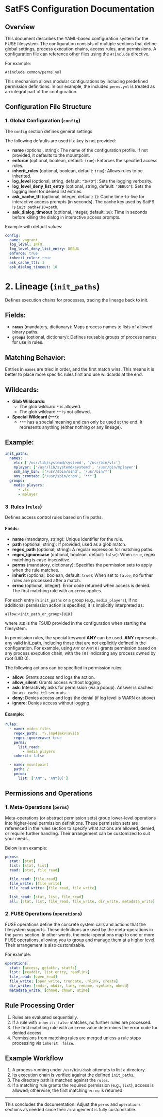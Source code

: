 # SatFS Configuration Documentation

## Overview
This document describes the YAML-based configuration system for the FUSE filesystem. The configuration consists of multiple sections that define global settings, process execution chains, access rules, and permissions.
A configuration file can reference other files using the `#!include` directive.

For example:

```
#!include common/perms.yml
```

This mechanism allows modular configurations by including predefined permission definitions. In our example, the included `perms.yml` is treated as an integral part of the configuration.


## Configuration File Structure

### 1. Global Configuration (`config`)
The `config` section defines general settings.

The following defaults are used if a key is not provided:

- **name** (optional, string): The name of the configuration profile. If not provided, it defaults to the mountpoint.
- **enforce** (optional, boolean, default: `true`): Enforces the specified access rules.
- **inherit_rules** (optional, boolean, default: `true`): Allows rules to be inherited.
- **log_level** (optional, string, default: `"INFO"`): Sets the logging verbosity.
- **log_level_deny_list_entry** (optional, string, default: `"DEBUG"`): Sets the logging level for denied list entries.
- **ask_cache_ttl** (optional, integer, default: `1`): Cache time-to-live for interactive access prompts (in seconds). The cache key used by SatFS is `init path`+`PID`+`path`.
- **ask_dialog_timeout** (optional, integer, default: `10`): Time in seconds before killing the dialog in interactive access prompts.

Example with default values:
```yaml
config:
  name: vagrant
  log_level: INFO
  log_level_deny_list_entry: DEBUG
  enforce: true
  inherit_rules: true
  ask_cache_ttl: 1
  ask_dialog_timeout: 10
```

# 2. Lineage (`init_paths`)
Defines execution chains for processes, tracing the lineage back to init.

## Fields:
- **`names`** (mandatory, dictionary): Maps process names to lists of allowed binary paths.
- **`groups`** (optional, dictionary): Defines reusable groups of process names for use in rules.

## Matching Behavior:
Entries in `names` are tried in order, and the first match wins. This means it is better to place more specific rules first and use wildcards at the end.

## Wildcards:
- **Glob Wildcards:**
  - The glob wildcard `*` is allowed.
  - The glob wildcard `**` is not allowed.
- **Special Wildcard (`***`):**
  - `***` has a special meaning and can only be used at the end. It represents anything (either nothing or any lineage).

## Example:
```yaml
init_paths:
  names:
    vlc: ['/usr/lib/systemd/systemd', '/usr/bin/vlc']
    mplayer: ['/usr/lib/systemd/systemd', '/usr/bin/mplayer']
    ssh_any_bin: ['/usr/sbin/sshd', '/usr/bin/*']
    any_crontab: ['/usr/sbin/cron', '***']
  groups:
    media_players:
      - vlc
      - mplayer
```

### 3. Rules (`rules`)
Defines access control rules based on file paths.

#### Fields:
- **name** (mandatory, string): Unique identifier for the rule.
- **path** (optional, string): If provided, used as a glob match.
- **regex_path** (optional, string): A regular expression for matching paths.
- **regex_ignorecase** (optional, boolean, default: `false`): When `true`, regex matching is case-insensitive.
- **perms** (mandatory, dictionary): Specifies the permission sets to apply when the rule matches.
- **inherit** (optional, boolean, default: `true`): When set to `false`, no further rules are processed after a match.
- **errno** (optional, integer): Error code returned when access is denied. The first matching rule with an `errno` applies.

For each entry in `init_paths` or a group (e.g., `media_players`), if no additional permission action is specified, it is implicitly interpreted as:

```
allow:<init_path_or_group>[UID]
```

where `UID` is the FSUID provided in the configuration when starting the filesystem.

In permission rules, the special keyword **ANY** can be used. **ANY** represents any valid init_path, including those that are not explicitly defined in the configuration. For example, using `ANY` or `ANY[0]` grants permission based on any process execution chain, with the `[0]` indicating any process owned by root (UID 0).

The following actions can be specified in permission rules:
- **allow**: Grants access and logs the action.
- **allow_silent**: Grants access without logging.
- **ask**: Interactively asks for permission (via a popup). Answer is cached for `ask_cache_ttl` seconds.
- **deny**: Denies access and logs the denial (if log level is WARN or above)
- **ignore**: Denies access without logging.

#### Example:
```yaml
rules:
  - name: video files
    regex_path: .*\.(mp4|mkv|avi)$
    regex_ignorecase: true
    perms:
      list_read:
        - media_players
    inherit: false

  - name: mountpoint
    path: /
    perms:
      list: ['ANY', 'ANY[0]']
```

## Permissions and Operations

### 1. Meta-Operations (`perms`)
Meta-operations (or abstract permission sets) group lower-level operations into higher-level permission definitions. These permission sets are referenced in the rules section to specify what actions are allowed, denied, or require further handling. Their arrangement can be customized to suit your needs.

Below is an example:

```yaml
perms:
  stat: [stat]
  list: [stat, list]
  read: [stat, file_read]

  file_read: [file_read]
  file_write: [file_write]
  file_read_write: [file_read, file_write]

  list_read: [stat, list, file_read]
  all: [stat, list, file_read, file_write, dir_write, metadata_write]
```

### 2. FUSE Operations (`operations`)
FUSE operations define the concrete system calls and actions that the filesystem supports. These definitions are used by the meta-operations in the `perms` section. In other words, the meta-operations map to one or more FUSE operations, allowing you to group and manage them at a higher level. Their arrangement is also customizable.

For example:

```yaml
operations:
  stat: [access, getattr, statfs]
  list: [readdir, list_entry, readlink]
  file_read: [open_read]
  file_write: [open_write, truncate, unlink, create]
  dir_write: [rmdir, mkdir, link, rename, symlink, mknod]
  metadata_write: [chmod, chown, utime]
```



## Rule Processing Order
1. Rules are evaluated sequentially.
2. If a rule with `inherit: false` matches, no further rules are processed.
3. The first matching rule with an `errno` value determines the error code for denied access.
4. Permissions from matching rules are merged unless a rule stops processing via `inherit: false`.


## Example Workflow
1. A process running under `/usr/bin/dash` attempts to list a directory.
2. Its execution chain is verified against the defined `init_paths`.
3. The directory path is matched against the `rules`.
4. If a matching rule grants the required permission (e.g., `list`), access is allowed; otherwise, the first matching `errno` is returned.

---

This concludes the documentation. Adjust the `perms` and `operations` sections as needed since their arrangement is fully customizable.

